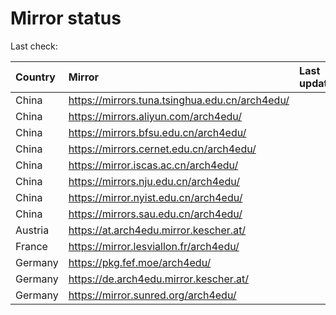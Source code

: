 <script src="./time.js"></script>
# Mirror status
Last check: <script type="text/javascript">localize(1704608534.5972245);</script>

|Country|Mirror|Last update|
|:------|:-----|:----------|
|China|https://mirrors.tuna.tsinghua.edu.cn/arch4edu/|<script type="text/javascript">localize(1704565921);</script>|
|China|https://mirrors.aliyun.com/arch4edu/|<script type="text/javascript">localize(1704565921);</script>|
|China|https://mirrors.bfsu.edu.cn/arch4edu/|<script type="text/javascript">localize(1704565921);</script>|
|China|https://mirrors.cernet.edu.cn/arch4edu/|<script type="text/javascript">localize(1704565921);</script>|
|China|https://mirror.iscas.ac.cn/arch4edu/|<script type="text/javascript">localize(1704565921);</script>|
|China|https://mirrors.nju.edu.cn/arch4edu/|<script type="text/javascript">localize(1704565921);</script>|
|China|https://mirror.nyist.edu.cn/arch4edu/|<script type="text/javascript">localize(1704565921);</script>|
|China|https://mirrors.sau.edu.cn/arch4edu/|<script type="text/javascript">localize(1704565921);</script>|
|Austria|https://at.arch4edu.mirror.kescher.at/|<script type="text/javascript">localize(1704565921);</script>|
|France|https://mirror.lesviallon.fr/arch4edu/|<script type="text/javascript">localize(1704565921);</script>|
|Germany|https://pkg.fef.moe/arch4edu/|<script type="text/javascript">localize(1704565921);</script>|
|Germany|https://de.arch4edu.mirror.kescher.at/|<script type="text/javascript">localize(1704565921);</script>|
|Germany|https://mirror.sunred.org/arch4edu/|<script type="text/javascript">localize(1704565921);</script>|

<script src="./tablefilter/tablefilter.js"></script>
<script src="./table.js"></script>
